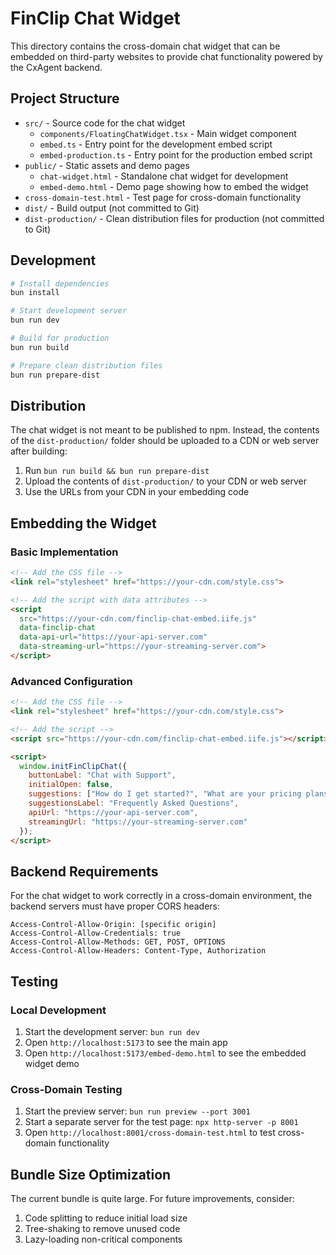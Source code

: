 # FinClip Chat Widget

This directory contains the cross-domain chat widget that can be embedded on third-party websites to provide chat functionality powered by the CxAgent backend.

## Project Structure

- `src/` - Source code for the chat widget
  - `components/FloatingChatWidget.tsx` - Main widget component
  - `embed.ts` - Entry point for the development embed script
  - `embed-production.ts` - Entry point for the production embed script
- `public/` - Static assets and demo pages
  - `chat-widget.html` - Standalone chat widget for development
  - `embed-demo.html` - Demo page showing how to embed the widget
- `cross-domain-test.html` - Test page for cross-domain functionality
- `dist/` - Build output (not committed to Git)
- `dist-production/` - Clean distribution files for production (not committed to Git)

## Development

```bash
# Install dependencies
bun install

# Start development server
bun run dev

# Build for production
bun run build

# Prepare clean distribution files
bun run prepare-dist
```

## Distribution

The chat widget is not meant to be published to npm. Instead, the contents of the `dist-production/` folder should be uploaded to a CDN or web server after building:

1. Run `bun run build && bun run prepare-dist`
2. Upload the contents of `dist-production/` to your CDN or web server
3. Use the URLs from your CDN in your embedding code

## Embedding the Widget

### Basic Implementation

```html
<!-- Add the CSS file -->
<link rel="stylesheet" href="https://your-cdn.com/style.css">

<!-- Add the script with data attributes -->
<script 
  src="https://your-cdn.com/finclip-chat-embed.iife.js" 
  data-finclip-chat 
  data-api-url="https://your-api-server.com" 
  data-streaming-url="https://your-streaming-server.com">
</script>
```

### Advanced Configuration

```html
<!-- Add the CSS file -->
<link rel="stylesheet" href="https://your-cdn.com/style.css">

<!-- Add the script -->
<script src="https://your-cdn.com/finclip-chat-embed.iife.js"></script>

<script>
  window.initFinClipChat({
    buttonLabel: "Chat with Support",
    initialOpen: false,
    suggestions: ["How do I get started?", "What are your pricing plans?"],
    suggestionsLabel: "Frequently Asked Questions",
    apiUrl: "https://your-api-server.com",
    streamingUrl: "https://your-streaming-server.com"
  });
</script>
```

## Backend Requirements

For the chat widget to work correctly in a cross-domain environment, the backend servers must have proper CORS headers:

```
Access-Control-Allow-Origin: [specific origin]
Access-Control-Allow-Credentials: true
Access-Control-Allow-Methods: GET, POST, OPTIONS
Access-Control-Allow-Headers: Content-Type, Authorization
```

## Testing

### Local Development

1. Start the development server: `bun run dev`
2. Open `http://localhost:5173` to see the main app
3. Open `http://localhost:5173/embed-demo.html` to see the embedded widget demo

### Cross-Domain Testing

1. Start the preview server: `bun run preview --port 3001`
2. Start a separate server for the test page: `npx http-server -p 8001`
3. Open `http://localhost:8001/cross-domain-test.html` to test cross-domain functionality

## Bundle Size Optimization

The current bundle is quite large. For future improvements, consider:

1. Code splitting to reduce initial load size
2. Tree-shaking to remove unused code
3. Lazy-loading non-critical components

